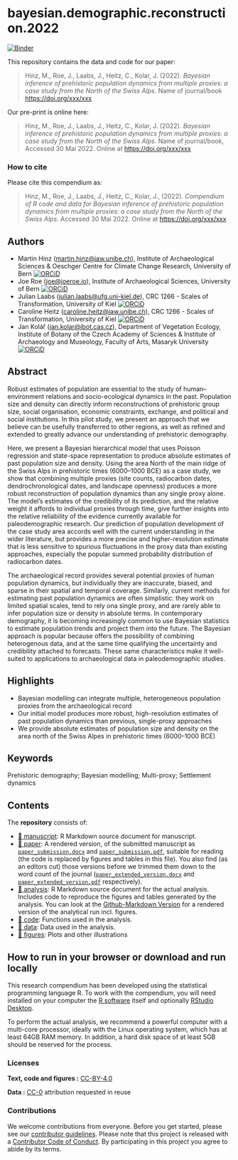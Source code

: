 
<!-- README.md is generated from README.Rmd. Please edit that file -->

# bayesian.demographic.reconstruction.2022

[![Binder](https://mybinder.org/badge_logo.svg)](https://mybinder.org/v2/gh/MartinHinz/bayesian.demographic.reconstruction.2022/master?urlpath=rstudio)

This repository contains the data and code for our paper:

> Hinz, M., Roe, J., Laabs, J., Heitz, C., Kolar, J. (2022). *Bayesian
> inference of prehistoric population dynamics from multiple proxies: a
> case study from the North of the Swiss Alps*. Name of journal/book
> <https://doi.org/xxx/xxx>

Our pre-print is online here:

> Hinz, M., Roe, J., Laabs, J., Heitz, C., Kolar, J. (2022). *Bayesian
> inference of prehistoric population dynamics from multiple proxies: a
> case study from the North of the Swiss Alps*. Name of journal/book,
> Accessed 30 Mai 2022. Online at <https://doi.org/xxx/xxx>

### How to cite

Please cite this compendium as:

> Hinz, M., Roe, J., Laabs, J., Heitz, C., Kolar, J., (2022).
> *Compendium of R code and data for Bayesian inference of prehistoric
> population dynamics from multiple proxies: a case study from the North
> of the Swiss Alps*. Accessed 30 Mai 2022. Online at
> <https://doi.org/xxx/xxx>

## Authors

-   Martin Hinz (<martin.hinz@iaw.unibe.ch>), Institute of
    Archaeological Sciences & Oeschger Centre for Climate Change
    Research, University of Bern
    [![ORCiD](https://img.shields.io/badge/ORCiD-0000--0002--9904--6548-green.svg)](http://orcid.org/0000-0002-9904-6548)
-   Joe Roe (<joe@joeroe.io>), Institute of Archaeological Sciences,
    University of Bern
    [![ORCiD](https://img.shields.io/badge/ORCiD-0000--0002--1011--1244-green.svg)](http://orcid.org/0000-0002-1011-1244)
-   Julian Laabs (<julian.laabs@ufg.uni-kiel.de>), CRC 1266 - Scales of
    Transformation, University of Kiel
    [![ORCiD](https://img.shields.io/badge/ORCiD-0000--0003--1378--3908-green.svg)](http://orcid.org/0000-0003-1378-3908)
-   Caroline Heitz (<caroline.heitz@iaw.unibe.ch>), CRC 1266 - Scales of
    Transformation, University of Kiel
    [![ORCiD](https://img.shields.io/badge/ORCiD-0000--0001--7188--6775-green.svg)](http://orcid.org/0000-0001-7188-6775)
-   Jan Kolář (<jan.kolar@ibot.cas.cz>), Department of Vegetation
    Ecology, Institute of Botany of the Czech Academy of Sciences &
    Institute of Archaeology and Museology, Faculty of Arts, Masaryk
    University
    [![ORCiD](https://img.shields.io/badge/ORCiD-0000--0001--8013--6992-green.svg)](http://orcid.org/0000-0001-8013-6992)

## Abstract

Robust estimates of population are essential to the study of
human–environment relations and socio-ecological dynamics in the past.
Population size and density can directly inform reconstructions of
prehistoric group size, social organisation, economic constraints,
exchange, and political and social institutions. In this pilot study, we
present an approach that we believe can be usefully transferred to other
regions, as well as refined and extended to greatly advance our
understanding of prehistoric demography.

Here, we present a Bayesian hierarchical model that uses Poisson
regression and state-space representation to produce absolute estimates
of past population size and density. Using the area North of the main
ridge of the Swiss Alps in prehistoric times (6000–1000 BCE) as a case
study, we show that combining multiple proxies (site counts, radiocarbon
dates, dendrochronological dates, and landscape openness) produces a
more robust reconstruction of population dynamics than any single proxy
alone. The model’s estimates of the credibility of its prediction, and
the relative weight it affords to individual proxies through time, give
further insights into the relative reliability of the evidence currently
available for paleodemographic research. Our prediction of population
development of the case study area accords well with the current
understanding in the wider literature, but provides a more precise and
higher-resolution estimate that is less sensitive to spurious
fluctuations in the proxy data than existing approaches, especially the
popular summed probability distribution of radiocarbon dates.

The archaeological record provides several potential proxies of human
population dynamics, but individually they are inaccurate, biased, and
sparse in their spatial and temporal coverage. Similarly, current
methods for estimating past population dynamics are often simplistic:
they work on limited spatial scales, tend to rely ona single proxy, and
are rarely able to infer population size or density in absolute terms.
In contemporary demography, it is becoming increasingly common to use
Bayesian statistics to estimate population trends and project them into
the future. The Bayesian approach is popular because offers the
possibility of combining heterogenous data, and at the same time
qualifying the uncertainty and credibility attached to forecasts. These
same characteristics make it well-suited to applications to
archaeological data in paleodemographic studies.

## Highlights

-   Bayesian modelling can integrate multiple, heterogeneous population
    proxies from the archaeological record
-   Our initial model produces more robust, high-resolution estimates of
    past population dynamics than previous, single-proxy approaches
-   We provide absolute estimates of population size and density on the
    area north of the Swiss Alpes in prehistoric times (6000–1000 BCE)

## Keywords

Prehistoric demography; Bayesian modelling; Multi-proxy; Settlement
dynamics

## Contents

The **repository** consists of:

-   [:file_folder: manuscript](/manuscript): R Markdown source document
    for manuscript.
-   [:file_folder: paper](/paper): A rendered version, of the submitted
    manuscript as
    [`paper_submission.docx`](/paper/paper_submission.docx) and
    [`paper_submission.pdf`](/paper/paper_submission.pdf), suitable for
    reading (the code is replaced by figures and tables in this file).
    You also find (as an editors cut) those versions before we trimmed
    them down to the word count of the journal
    ([`paper_extended_version.docx`](/paper/paper_extended_version.docx)
    and
    [`paper_extended_version.pdf`](/paper/paper_extended_version.pdf)
    respectively).
-   [:file_folder: analysis](/analysis): R Markdown source document for
    the actual analysis. Includes code to reproduce the figures and
    tables generated by the analysis. You can look at the
    [Github-Markdown Version](/analysis/analysis.md) for a rendered
    version of the analytical run incl. figures.
-   [:file_folder: code](/code): Functions used in the analysis.
-   [:file_folder: data](/data): Data used in the analysis.
-   [:file_folder: figures](/figures): Plots and other illustrations

## How to run in your browser or download and run locally

This research compendium has been developed using the statistical
programming language R. To work with the compendium, you will need
installed on your computer the [R
software](https://cloud.r-project.org/) itself and optionally [RStudio
Desktop](https://rstudio.com/products/rstudio/download/).

To perform the actual analysis, we recommend a powerful computer with a
multi-core processor, ideally with the Linux operating system, which has
at least 64GB RAM memory. In addition, a hard disk space of at least 5GB
should be reserved for the process.

### Licenses

**Text, code and figures :**
[CC-BY-4.0](http://creativecommons.org/licenses/by/4.0/)

**Data :** [CC-0](http://creativecommons.org/publicdomain/zero/1.0/)
attribution requested in reuse

### Contributions

We welcome contributions from everyone. Before you get started, please
see our [contributor guidelines](CONTRIBUTING.md). Please note that this
project is released with a [Contributor Code of Conduct](CONDUCT.md). By
participating in this project you agree to abide by its terms.
